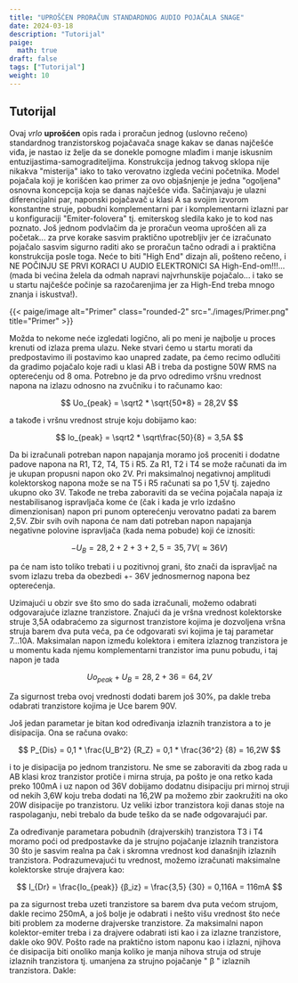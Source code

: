 ```yaml
---
title: "UPROŠĆEN PRORAČUN STANDARDNOG AUDIO POJAČALA SNAGE"
date: 2024-03-18
description: "Tutorijal"
paige:
  math: true
draft: false
tags: ["Tutorijal"]
weight: 10
---
```

## Tutorijal

Ovaj *vrlo* **uprošćen** opis rada i proračun jednog (uslovno rečeno) standardnog tranzistorskog pojačavača snage kakav se danas najčešće viđa, je nastao iz želje da se donekle pomogne mlađim i manje iskusnim entuzijastima-samograditeljima. Konstrukcija jednog takvog sklopa nije nikakva "misterija" iako to tako verovatno izgleda većini početnika. Model pojačala koji je korišćen kao primer za ovo objašnjenje je jedna "ogoljena" osnovna koncepcija koja se danas najčešće viđa. Sačinjavaju je ulazni diferencijalni par, naponski pojačavač u klasi A sa svojim izvorom konstantne struje, pobudni komplementarni par i komplementarni izlazni par u konfiguraciji "Emiter-folovera" tj. emiterskog sledila kako je to kod nas poznato. Još jednom podvlačim da je proračun veoma uprošćen ali za početak... za prve korake sasvim praktično upotrebljiv jer će izračunato pojačalo sasvim sigurno raditi ako se proračun tačno odradi a i praktična konstrukcija posle toga. Neće to biti "High End" dizajn ali, pošteno rečeno, i NE POČINJU SE PRVI KORACI U AUDIO ELEKTRONICI SA High-End-om!!!... (mada bi većina želela da odmah napravi najvrhunskije pojačalo... i tako se u startu najčešće počinje sa razočarenjima jer za High-End treba mnogo znanja i iskustva!).

<p>{{< paige/image alt="Primer" class="rounded-2" src="./images/Primer.png" title="Primer" >}}</p>

Možda to nekome neće izgledati logično, ali po meni je najbolje u proces krenuti od izlaza prema ulazu. Neke stvari ćemo u startu morati da predpostavimo ili postavimo kao unapred zadate, pa ćemo recimo odlučiti da gradimo pojačalo koje radi u klasi AB i treba da postigne 50W RMS na opterećenju od 8 oma. Potrebno je da prvo odredimo vršnu vrednost napona na izlazu odnosno na zvučniku i to računamo kao:

$$
 Uo_{peak} = \sqrt2 * \sqrt{50*8} = 28,2V
$$

<p class="text-center">a takođe i vršnu vrednost struje koju dobijamo kao:</p>

$$
 Io_{peak} = \sqrt2 * \sqrt\frac{50}{8} = 3,5A
$$

Da bi izračunali potreban napon napajanja moramo još proceniti i dodatne padove napona na R1, T2, T4, T5 i R5. Za R1, T2 i T4 se može računati da im je ukupan propusni napon oko 2V. Pri maksimalnoj negativnoj amplitudi kolektorskog napona može se na T5 i R5 računati sa po 1,5V tj. zajedno ukupno oko 3V. Takođe ne treba zaboraviti da se većina pojačala napaja iz nestabilisanog ispravljača kome će (čak i kada je vrlo izdašno dimenzionisan) napon pri punom opterećenju verovatno padati za barem 2,5V. Zbir svih ovih napona će nam dati potreban napon napajanja negativne polovine ispravljača (kada nema pobude) koji će iznositi:

$$
 -U_B = 28,2 + 2 + 3 + 2,5 = 35,7V (\approx36V)
$$

<p class="text-center">pa će nam isto toliko trebati i u pozitivnoj grani, što znači da ispravljač na svom izlazu treba da obezbedi +- 36V jednosmernog napona bez opterećenja.</p>

Uzimajući u obzir sve što smo do sada izračunali, možemo odabrati odgovarajuće izlazne tranzistore. Znajući da je vršna vrednost kolektorske struje 3,5A odabraćemo za sigurnost tranzistore kojima je dozvoljena vršna struja barem dva puta veća, pa će odgovarati svi kojima je taj parametar 7...10A. Maksimalan napon između kolektora i emitera izlaznog tranzistora je u momentu kada njemu komplementarni tranzistor ima punu pobudu, i taj napon je tada

$$
 Uo_{peak} + U_B = 28,2 + 36 = 64,2V
$$

<p class="text-center">Za sigurnost treba ovoj vrednosti dodati barem još 30%, pa dakle treba odabrati tranzistore kojima je Uce barem 90V.</p>

<p class="text-center">Još jedan parametar je bitan kod određivanja izlaznih tranzistora a to je disipacija. Ona se računa ovako:</p>

$$
 P_{Dis} = 0,1 * \frac{U_B^2} {R_Z} = 0,1 * \frac{36^2} {8} = 16,2W
$$

i to je disipacija po jednom tranzistoru. Ne sme se zaboraviti da zbog rada u AB klasi kroz tranzistor protiče i mirna struja, pa pošto je ona retko kada preko 100mA i uz napon od 36V dobijamo dodatnu disipaciju pri mirnoj struji od nekih 3,6W koju treba dodati na 16,2W pa možemo zbir zaokružiti na oko 20W disipacije po tranzistoru. Uz veliki izbor tranzistora koji danas stoje na raspolaganju, nebi trebalo da bude teško da se nađe odgovarajući par.

Za određivanje parametara pobudnih (drajverskih) tranzistora T3 i T4 moramo poći od predpostavke da je strujno pojačanje izlaznih tranzistora 30 što je sasvim realna pa čak i skromna vrednost kod današnjih izlaznih tranzistora. Podrazumevajući tu vrednost, možemo izračunati maksimalne kolektorske struje drajvera kao:

$$
 I_{Dr} = \frac{Io_{peak}} {β_iz} = \frac{3,5} {30} = 0,116A = 116mA
$$

pa za sigurnost treba uzeti tranzistore sa barem dva puta većom strujom, dakle recimo 250mA, a još bolje je odabrati i nešto višu vrednost što neće biti problem za moderne drajverske tranzistore. Za maksimalni napon kolektor-emiter treba i za drajvere odabrati isti kao i za izlazne tranzistore, dakle oko 90V. Pošto rade na praktično istom naponu kao i izlazni, njihova će disipacija biti onoliko manja koliko je manja nihova struja od struje izlaznih tranzistora tj. umanjena za strujno pojačanje " β " izlaznih tranzistora. Dakle:


